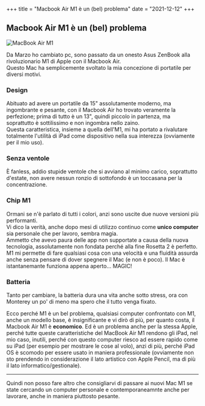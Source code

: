 +++
title = "Macbook Air M1 è un (bel) problema"
date = "2021-12-12"
+++

## Macbook Air M1 è un (bel) problema

![MacBook Air M1](https://images.unsplash.com/photo-1610888287136-0b83815059b3?ixlib=rb-1.2.1&ixid=MnwxMjA3fDB8MHxwaG90by1wYWdlfHx8fGVufDB8fHx8&auto=format&fit=crop&w=1167&q=80)

Da Marzo ho cambiato pc, sono passato da un onesto Asus ZenBook alla rivoluzionario M1 di Apple con il Macbook Air.\
Questo Mac ha semplicemente svoltato la mia concezione di portatile per diversi motivi.

### Design 
Abituato ad avere un portatile da 15" assolutamente moderno, ma ingombrante e pesante, con il Macbook Air ho trovato veramente la perfezione; prima di tutto è un 13", quindi piccolo in partenza, ma soprattutto è sottilissimo e non ingombra nello zaino.\
Questa caratteristica, insieme a quella dell'M1, mi ha portato a rivalutare totalmente l'utilità di iPad come dispositivo nella sua interezza (ovviamente per il mio uso).

### Senza ventole
È fanless, addio stupide ventole che si avviano al minimo carico, soprattutto d'estate, non avere nessun ronzio di sottofondo è un toccasana per la concentrazione.

### Chip M1
Ormani se n'è parlato di tutti i colori, anzi sono uscite due nuove versioni più performanti.\
Vi dico la verità, anche dopo mesi di utilizzo continuo come **unico computer** sia personale che per lavoro, sembra magia.\
Ammetto che avevo paura delle app non supportate a causa della nuova tecnologia, assolutamente non fondata perché alla fine Rosetta 2 è perfetto.\
M1 mi permette di fare qualsiasi cosa con una velocità e una fluidità assurda anche senza pensare di dover spegnere il Mac (e non è poco).
Il Mac è istantanemante funziona appena aperto... MAGIC!

### Batteria
Tanto per cambiare, la batteria dura una vita anche sotto stress, ora con Monterey un po' di meno ma spero che il tutto venga fixato.

Ecco perché M1 è un bel problema, qualsiasi computer confrontato con M1, anche un modello base, è insignificante e vi dirò di più, per quanto costa, il Macbook Air M1 è **economico**.
Ed è un problema anche per la stessa Apple, perché tutte queste caratteristiche del MacBook Air M1 rendono gli iPad, nel mio caso, inutili, perché con questo computer riesco ad essere rapido come su iPad (per esempio per mostrare le cose al volo), anzi di più, perché iPad OS è scomodo per essere usato in maniera professionale (ovviamente non sto prendendo in considerazione il lato artistico con Apple Pencil, ma di più il lato informatico/gestionale).

---

Quindi non posso fare altro che consigliarvi di passare ai nuovi Mac M1 se state cercando un computer personale e contemporaneamnte anche per lavorare, anche in maniera piuttosto pesante.